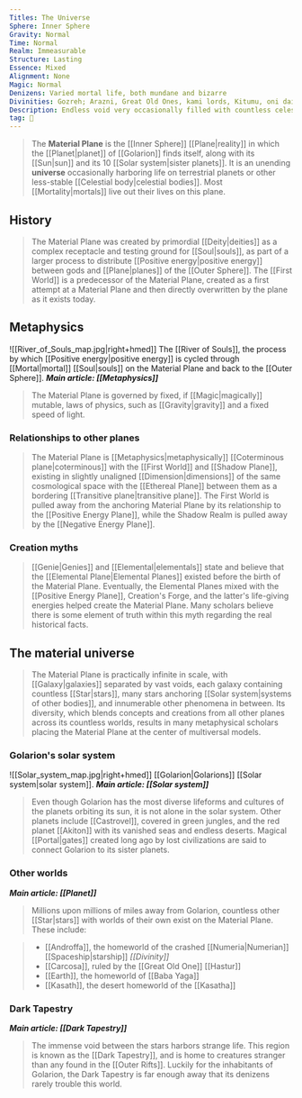 ```yaml
---
Titles: The Universe
Sphere: Inner Sphere
Gravity: Normal
Time: Normal
Realm: Immeasurable
Structure: Lasting
Essence: Mixed
Alignment: None
Magic: Normal
Denizens: Varied mortal life, both mundane and bizarre
Divinities: Gozreh; Arazni, Great Old Ones, kami lords, Kitumu, oni daimyo, rakshasa immortals, Outer Gods, Ydersius
Description: Endless void very occasionally filled with countless celestial objects
tag: 🌌
---
```


> The **Material Plane** is the [[Inner Sphere]] [[Plane|reality]] in which the [[Planet|planet]] of [[Golarion]] finds itself, along with its [[Sun|sun]] and its 10 [[Solar system|sister planets]]. It is an unending **universe** occasionally harboring life on terrestrial planets or other less-stable [[Celestial body|celestial bodies]]. Most [[Mortality|mortals]] live out their lives on this plane.



## History

> The Material Plane was created by primordial [[Deity|deities]] as a complex receptacle and testing ground for [[Soul|souls]], as part of a larger process to distribute [[Positive energy|positive energy]] between gods and [[Plane|planes]] of the [[Outer Sphere]]. The [[First World]] is a predecessor of the Material Plane, created as a first attempt at a Material Plane and then directly overwritten by the plane as it exists today.


## Metaphysics

![[River_of_Souls_map.jpg|right+hmed]] 
 The [[River of Souls]], the process by which [[Positive energy|positive energy]] is cycled through [[Mortal|mortal]] [[Soul|souls]] on the Material Plane and back to the [[Outer Sphere]].
***Main article: [[Metaphysics]]***
> The Material Plane is governed by fixed, if [[Magic|magically]] mutable, laws of physics, such as [[Gravity|gravity]] and a fixed speed of light.


### Relationships to other planes

> The Material Plane is [[Metaphysics|metaphysically]] [[Coterminous plane|coterminous]] with the [[First World]] and [[Shadow Plane]], existing in slightly unaligned [[Dimension|dimensions]] of the same cosmological space with the [[Ethereal Plane]] between them as a bordering [[Transitive plane|transitive plane]]. The First World is pulled away from the anchoring Material Plane by its relationship to the [[Positive Energy Plane]], while the Shadow Realm is pulled away by the [[Negative Energy Plane]].


### Creation myths

> [[Genie|Genies]] and [[Elemental|elementals]] state and believe that the [[Elemental Plane|Elemental Planes]] existed before the birth of the Material Plane. Eventually, the Elemental Planes mixed with the [[Positive Energy Plane]], Creation's Forge, and the latter's life-giving energies helped create the Material Plane. Many scholars believe there is some element of truth within this myth regarding the real historical facts.


## The material universe

> The Material Plane is practically infinite in scale, with [[Galaxy|galaxies]] separated by vast voids, each galaxy containing countless [[Star|stars]], many stars anchoring [[Solar system|systems of other bodies]], and innumerable other phenomena in between. Its diversity, which blends concepts and creations from all other planes across its countless worlds, results in many metaphysical scholars placing the Material Plane at the center of multiversal models.


### Golarion's solar system

![[Solar_system_map.jpg|right+hmed]] 
 [[Golarion|Golarions]] [[Solar system|solar system]].
***Main article: [[Solar system]]***
> Even though Golarion has the most diverse lifeforms and cultures of the planets orbiting its sun, it is not alone in the solar system. Other planets include [[Castrovel]], covered in green jungles, and the red planet [[Akiton]] with its vanished seas and endless deserts. Magical [[Portal|gates]] created long ago by lost civilizations are said to connect Golarion to its sister planets.


### Other worlds

***Main article: [[Planet]]***
> Millions upon millions of miles away from Golarion, countless other [[Star|stars]] with worlds of their own exist on the Material Plane. These include:

> - [[Androffa]], the homeworld of the crashed [[Numeria|Numerian]] [[Spaceship|starship]] *[[Divinity]]*
> - [[Carcosa]], ruled by the [[Great Old One]] [[Hastur]]
> - [[Earth]], the homeworld of [[Baba Yaga]]
> - [[Kasath]], the desert homeworld of the [[Kasatha]]

### Dark Tapestry

***Main article: [[Dark Tapestry]]***
> The immense void between the stars harbors strange life. This region is known as the [[Dark Tapestry]], and is home to creatures stranger than any found in the [[Outer Rifts]]. Luckily for the inhabitants of Golarion, the Dark Tapestry is far enough away that its denizens rarely trouble this world.








